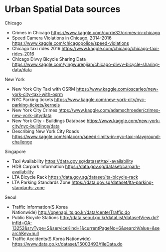 # Urban Spatial Data sources

Chicago

- Crimes in Chicago https://www.kaggle.com/currie32/crimes-in-chicago
- Speed Camera Violations in Chicago, 2014-2016 https://www.kaggle.com/chicagopolice/speed-violations
- Chicago taxi rides 2016 https://www.kaggle.com/chicago/chicago-taxi-rides-2016
- Chicago Divvy Bicycle Sharing Data https://www.kaggle.com/yingwurenjian/chicago-divvy-bicycle-sharing-data/data

New York

- New York City Taxi with OSRM https://www.kaggle.com/oscarleo/new-york-city-taxi-with-osrm
- NYC Parking tickets https://www.kaggle.com/new-york-city/nyc-parking-tickets/kernels
- New York City Crimes https://www.kaggle.com/adamschroeder/crimes-new-york-city/data
- New York City - Buildings Database https://www.kaggle.com/new-york-city/nyc-buildings/data
- Describing New York City Roads https://www.kaggle.com/splacorn/speed-limits-in-nyc-taxi-playground-challenge

Singapore

- Taxi Availability https://data.gov.sg/dataset/taxi-availability
- HDB Carpark Information https://data.gov.sg/dataset/carpark-availability
- LTA Bicycle Rack https://data.gov.sg/dataset/lta-bicycle-rack
- LTA Parking Standards Zone https://data.gov.sg/dataset/lta-parking-standards-zone

Seoul

- Traffic Information(S.Korea Nationwide) http://openapi.its.go.kr/data/centerTraffic.do
- Public Bicycle Stations http://data.seoul.go.kr/dataList/datasetView.do?infId=OA-13252&srvType=S&serviceKind=1&currentPageNo=6&searchValue=&searchKey=null
- Traffic Accidents(S.Korea Nationwide) https://www.data.go.kr/dataset/15003493/fileData.do
